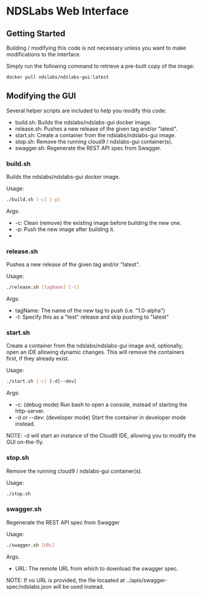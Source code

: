 # NDSLabs Web Interface

## Getting Started
Building / modifying this code is not necessary unless you want to make modifications to the interface.

Simply run the following command to retrieve a pre-built copy of the image:
```bash
docker pull ndslabs/ndslabs-gui:latest
```

## Modifying the GUI
Several helper scripts are included to help you modify this code:
* build.sh:     Builds the ndslabs/ndslabs-gui docker image.
* release.sh:   Pushes a new release of the given tag and/or "latest".
* start.sh:     Create a container from the ndslabs/ndslabs-gui image.
* stop.sh:      Remove the running cloud9 / ndslabs-gui container(s).
* swagger.sh:   Regenerate the REST API spec from Swagger.

### build.sh
Builds the ndslabs/ndslabs-gui docker image.

Usage:
```bash
./build.sh [-c] [-p]
```

Args:
* -c: Clean (remove) the existing image before building the new one.
* -p: Push the new image after building it.
* 
### release.sh
Pushes a new release of the given tag and/or "latest".

Usage:
```bash
./release.sh [tagName] [-t]
```

Args:
* tagName: The name of the new tag to push (i.e. "1.0-alpha")
* -t:      Specify this as a "test" release and skip pushing to "latest"

### start.sh
Create a container from the ndslabs/ndslabs-gui image and, optionally, open an IDE allowing dynamic changes.
This will remove the containers first, if they already exist.

Usage:
```bash
./start.sh [-c] [-d|--dev]
```

Args:
* -c:          (debug mode)       Run bash to open a console, instead of starting the http-server.
* -d or --dev: (developer mode)   Start the container in developer mode instead.

NOTE: -d will start an instance of the Cloud9 IDE, allowing you to modify the GUI on-the-fly.

### stop.sh
Remove the running cloud9 / ndslabs-gui container(s).

Usage:
```bash
./stop.sh
```

### swagger.sh
Regenerate the REST API spec from Swagger

Usage:
```bash
./swagger.sh [URL]
```

Args:
* URL: The remote URL from which to download the swagger spec.

NOTE: If no URL is provided, the file locaated at ../apis/swagger-spec/ndslabs.json will be used instead.

